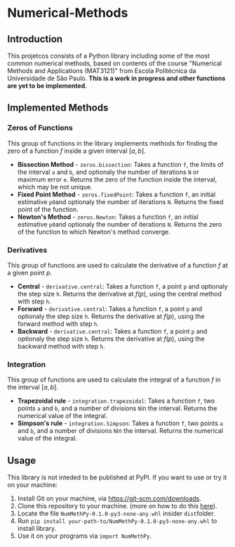 # Numerical-Methods
## Introduction

This projetcos consists of a Python library including some of the most common numerical methods, based on contents of the course "Numerical Methods and Applications (MAT3121)" from Escola Politécnica da Universidade de São Paulo. **This is a work in progress and other functions are yet to be implemented.**

## Implemented Methods

### Zeros of Functions
This group of functions in the library implements methods for finding the zero of a function $f$ inside a given interval $[a,b]$.
-  **Bissection Method** - `zeros.bissection`: Takes a function `f`, the limits of the interval `a` and `b`, and optionaly the number of iterations `N` or maximum error `e`. Returns the zero of the function inside the interval, which may be not unique.
- **Fixed Point Method** - `zeros.fixedPoint`: Takes a function `f`, an initial estimative `p0`and optionaly the number of iterations `N`. Returns the fixed point of the function.
- **Newton's Method** - `zeros.Newton`: Takes a function `f`, an initial estimative `p0`and optionaly the number of iterations `N`. Returns the zero of the function to which Newton's method converge.

### Derivatives
This group of functions are used to calculate the derivative of a function $f$ at a given point $p$.
- **Central** - `derivative.central`: Takes a function `f`, a point `p` and optionaly the step size `h`. Returns the derivative at $f(p)$, using the central method with step `h`.
- **Forward** - `derivative.central`: Takes a function `f`, a point `p` and optionaly the step size `h`. Returns the derivative at $f(p)$, using the forward method with step `h`.
- **Backward** - `derivative.central`: Takes a function `f`, a point `p` and optionaly the step size `h`. Returns the derivative at $f(p)$, using the backward method with step `h`.

### Integration
This group of functions are used to calculate the integral of a function $f$ in the interval $[a,b]$.
- **Trapezoidal rule** - `integration.trapezoidal`: Takes a function `f`, two points `a` and `b`, and a number of divisions `N`in the interval. Returns the numerical value of the integral.
- **Simpson's rule** - `integration.Simpson`: Takes a function `f`, two points `a` and `b`, and a number of divisions `N`in the interval. Returns the numerical value of the integral.

## Usage
This library is not inteded to be published at PyPI.
If you want to use or try it on your machine:
1. Install Git on your machine, via https://git-scm.com/downloads.
2. Clone this repository to your machine. (more on how to do this [here](https://docs.github.com/en/repositories/creating-and-managing-repositories/cloning-a-repository)).
3. Locate the file `NumMethPy-0.1.0-py3-none-any.whl` insider `dist`folder.
4. Run `pip install your-path-to/NumMethPy-0.1.0-py3-none-any.whl` to install library.
5. Use it on your programs via `import NumMethPy`.
